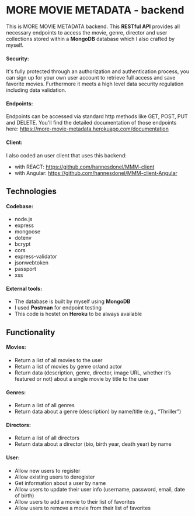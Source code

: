 # MORE MOVIE METADATA - backend

This is MORE MOVIE METADATA backend. This <b>RESTful API</b> provides all necessary endpoints to access the movie, genre, director and user collections stored within a <b>MongoDB</b> database which I also crafted by myself.

#### Security:
It's fully protected through an authorization and authentication process, you can sign up for your own user account to retrieve full access and save favorite movies. Furthermore it meets a high level data security regulation including data validation. 

#### Endpoints:
Endpoints can be accessed via standard http methods like GET, POST, PUT and DELETE.
You'll find the detailed documentation of those endpoints here: https://more-movie-metadata.herokuapp.com/documentation

#### Client:
I also coded an user client that uses this backend:
- with REACT: https://github.com/hannesdonel/MMM-client
- with Angular: https://github.com/hannesdonel/MMM-client-Angular


## Technologies

#### Codebase:
- node.js
- express
- mongoose
- dotenv
- bcrypt
- cors
- express-validator
- jsonwebtoken
- passport
- xss

#### External tools:
- The database is built by myself using <b>MongoDB</b>
- I used <b>Postman</b> for endpoint testing
- This code is hostet on <b>Heroku</b> to be always available


## Functionality

#### Movies:
- Return a list of all movies to the user
- Return a list of movies by genre or/and actor
- Return data (description, genre, director, image URL, whether it’s featured or not) about a
  single movie by title to the user

#### Genres:
- Return a list of all genres
- Return data about a genre (description) by name/title (e.g., “Thriller”)

#### Directors:
- Return a list of all directors
- Return data about a director (bio, birth year, death year) by name

#### User:
- Allow new users to register
- Allow existing users to deregister
- Get information about a user by name
- Allow users to update their user info (username, password, email, date of birth)
- Allow users to add a movie to their list of favorites
- Allow users to remove a movie from their list of favorites
